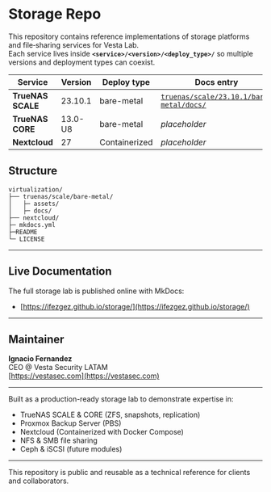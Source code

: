 # Storage Repo

This repository contains reference implementations of storage platforms and file‐sharing services for Vesta Lab.  
Each service lives inside **`<service>/<version>/<deploy_type>/`** so multiple versions and deployment types can coexist.

| Service           | Version  | Deploy type   | Docs entry                                              |
|-------------------|----------|---------------|---------------------------------------------------------|
| **TrueNAS SCALE** | 23.10.1  | bare-metal    | [`truenas/scale/23.10.1/bare-metal/docs/`](truenas/scale/bare-metal/docs) |
| **TrueNAS CORE**  | 13.0-U8  | bare-metal    | _placeholder_ |
| **Nextcloud**     | 27       | Containerized | _placeholder_ |

## Structure
```
virtualization/
├── truenas/scale/bare-metal/
│   ├─ assets/
│   ├─ docs/
├── nextcloud/
├─ mkdocs.yml
├─README
└─ LICENSE
```

---

## Live Documentation

The full storage lab is published online with MkDocs:  
- [https://ifezgez.github.io/storage/](https://ifezgez.github.io/storage/)

---

## Maintainer

**Ignacio Fernandez**  
CEO @ Vesta Security LATAM  
[https://vestasec.com](https://vestasec.com)

---

Built as a production-ready storage lab to demonstrate expertise in:  
- TrueNAS SCALE & CORE (ZFS, snapshots, replication)  
- Proxmox Backup Server (PBS)  
- Nextcloud (Containerized with Docker Compose)  
- NFS & SMB file sharing  
- Ceph & iSCSI (future modules)  

---

This repository is public and reusable as a technical reference for clients and collaborators.
